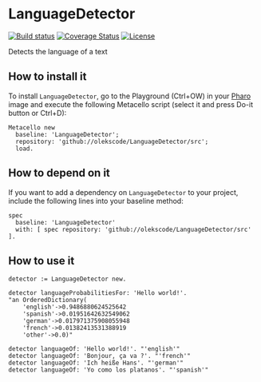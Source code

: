 # LanguageDetector

[![Build status](https://github.com/olekscode/LanguageDetector/workflows/CI/badge.svg)](https://github.com/olekscode/LanguageDetector/actions/workflows/test.yml)
[![Coverage Status](https://coveralls.io/repos/github/olekscode/LanguageDetector/badge.svg?branch=master)](https://coveralls.io/github/olekscode/LanguageDetector?branch=master)
[![License](https://img.shields.io/badge/license-MIT-blue.svg)](https://raw.githubusercontent.com/olekscode/LanguageDetector/master/LICENSE)

Detects the language of a text

## How to install it

To install `LanguageDetector`, go to the Playground (Ctrl+OW) in your [Pharo](https://pharo.org/) image and execute the following Metacello script (select it and press Do-it button or Ctrl+D):

```Smalltalk
Metacello new
  baseline: 'LanguageDetector';
  repository: 'github://olekscode/LanguageDetector/src';
  load.
```

## How to depend on it

If you want to add a dependency on `LanguageDetector` to your project, include the following lines into your baseline method:

```Smalltalk
spec
  baseline: 'LanguageDetector'
  with: [ spec repository: 'github://olekscode/LanguageDetector/src' ].
```

## How to use it

```Smalltalk
detector := LanguageDetector new.

detector languageProbabilitiesFor: 'Hello world!'.
"an OrderedDictionary(
    'english'->0.9486880624525642
    'spanish'->0.01951642632549062
    'german'->0.017971375908055948
    'french'->0.01382413531388919
    'other'->0.0)"

detector languageOf: 'Hello world!'. "'english'"
detector languageOf: 'Bonjour, ça va ?'. "'french'"
detector languageOf: 'Ich heiße Hans'. "'german'"
detector languageOf: 'Yo como los platanos'. "'spanish'"
```
